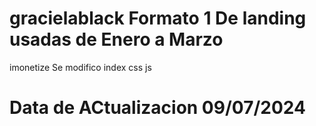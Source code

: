 # gracielablack Formato 1 De landing usadas de Enero a Marzo
imonetize
Se modifico 
index
css
js

 # Data de ACtualizacion 09/07/2024
